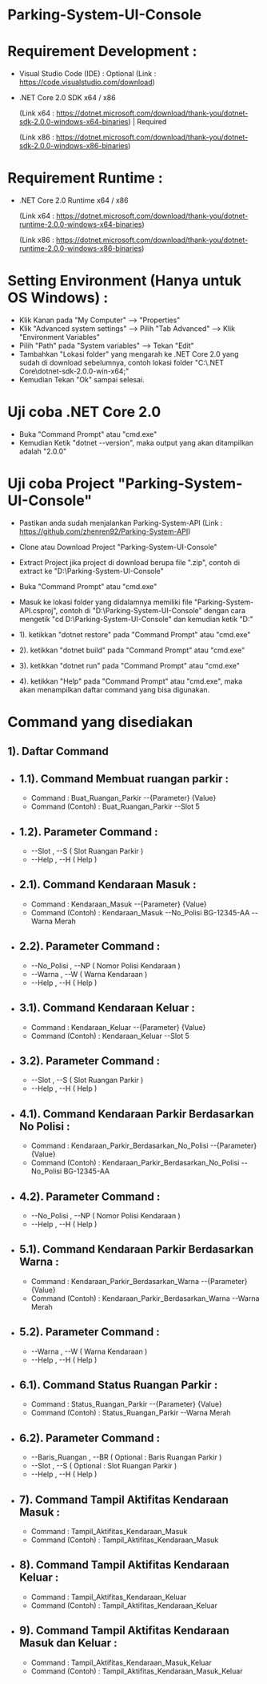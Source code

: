 # Parking-System-UI-Console

# Requirement Development :

- Visual Studio Code (IDE) : Optional
  (Link : https://code.visualstudio.com/download)
  
- .NET Core 2.0 SDK x64 / x86

  (Link x64 : https://dotnet.microsoft.com/download/thank-you/dotnet-sdk-2.0.0-windows-x64-binaries) | Required
  
  (Link x86 : https://dotnet.microsoft.com/download/thank-you/dotnet-sdk-2.0.0-windows-x86-binaries)
  
# Requirement Runtime :
 
- .NET Core 2.0 Runtime x64 / x86

  (Link x64 : https://dotnet.microsoft.com/download/thank-you/dotnet-runtime-2.0.0-windows-x64-binaries)

  (Link x86 : https://dotnet.microsoft.com/download/thank-you/dotnet-runtime-2.0.0-windows-x86-binaries)
  
# Setting Environment (Hanya untuk OS Windows) :
 
- Klik Kanan pada "My Computer" --> "Properties"
- Klik "Advanced system settings" --> Pilih "Tab Advanced" --> Klik "Environment Variables"
- Pilih "Path" pada "System variables" --> Tekan "Edit"
- Tambahkan "Lokasi folder" yang mengarah ke .NET Core 2.0 yang sudah di download sebelumnya, contoh 
lokasi folder "C:\\.NET Core\dotnet-sdk-2.0.0-win-x64;"
- Kemudian Tekan "Ok" sampai selesai.

# Uji coba .NET Core 2.0

- Buka "Command Prompt" atau "cmd.exe"
- Kemudian Ketik "dotnet --version", maka output yang akan ditampilkan adalah "2.0.0"

# Uji coba Project "Parking-System-UI-Console"

- Pastikan anda sudah menjalankan Parking-System-API 
  (Link : https://github.com/zhenren92/Parking-System-API)
  
- Clone atau Download Project "Parking-System-UI-Console"
- Extract Project jika project di download berupa file ".zip", contoh di extract ke "D:\\Parking-System-UI-Console\"
- Buka "Command Prompt" atau "cmd.exe"
- Masuk ke lokasi folder yang didalamnya memiliki file "Parking-System-API.csproj", contoh di "D:\\Parking-System-UI-Console\" dengan cara mengetik "cd D:\\Parking-System-UI-Console\" dan kemudian ketik "D:"

- 1). ketikkan "dotnet restore" pada "Command Prompt" atau "cmd.exe"
- 2). ketikkan "dotnet build" pada "Command Prompt" atau "cmd.exe"
- 3). ketikkan "dotnet run" pada "Command Prompt" atau "cmd.exe"
- 4). ketikkan "Help" pada "Command Prompt" atau "cmd.exe", maka akan menampilkan daftar command yang bisa digunakan.

# Command yang disediakan

 1). Daftar Command
-
  - 1.1). Command Membuat ruangan parkir : 
    -
    - Command : Buat_Ruangan_Parkir --{Parameter} {Value}
    - Command (Contoh) : Buat_Ruangan_Parkir --Slot 5
    
  - 1.2). Parameter Command : 
    -
    - --Slot , --S            ( Slot Ruangan Parkir )
    - --Help , --H            ( Help )

  - 2.1). Command Kendaraan Masuk : 
    -
    - Command : Kendaraan_Masuk --{Parameter} {Value}
    - Command (Contoh) : Kendaraan_Masuk --No_Polisi BG-12345-AA --Warna Merah
    
  - 2.2). Parameter Command : 
    -
    - --No_Polisi , --NP      ( Nomor Polisi Kendaraan )
    - --Warna , --W           ( Warna Kendaraan )
    - --Help , --H            ( Help )

  - 3.1). Command Kendaraan Keluar : 
    -
    - Command : Kendaraan_Keluar --{Parameter} {Value}
    - Command (Contoh) : Kendaraan_Keluar --Slot 5
    
  - 3.2). Parameter Command : 
    -
    - --Slot , --S            ( Slot Ruangan Parkir )
    - --Help , --H            ( Help )

  - 4.1). Command Kendaraan Parkir Berdasarkan No Polisi : 
    -
    - Command : Kendaraan_Parkir_Berdasarkan_No_Polisi --{Parameter} {Value}
    - Command (Contoh) : Kendaraan_Parkir_Berdasarkan_No_Polisi --No_Polisi BG-12345-AA
    
  - 4.2). Parameter Command : 
    -
    - --No_Polisi , --NP      ( Nomor Polisi Kendaraan )
    - --Help , --H            ( Help )

  - 5.1). Command Kendaraan Parkir Berdasarkan Warna : 
    -
    - Command : Kendaraan_Parkir_Berdasarkan_Warna --{Parameter} {Value}
    - Command (Contoh) : Kendaraan_Parkir_Berdasarkan_Warna --Warna Merah
    
  - 5.2). Parameter Command : 
    -
    - --Warna , --W      ( Warna Kendaraan )
    - --Help , --H       ( Help )

  - 6.1). Command Status Ruangan Parkir : 
    -
    - Command : Status_Ruangan_Parkir --{Parameter} {Value}
    - Command (Contoh) : Status_Ruangan_Parkir --Warna Merah
    
  - 6.2). Parameter Command : 
    -
    - --Baris_Ruangan , --BR          ( Optional : Baris Ruangan Parkir )
    - --Slot , --S                    ( Optional : Slot Ruangan Parkir )
    - --Help , --H                    ( Help )
    
  - 7). Command Tampil Aktifitas Kendaraan Masuk : 
    -
    - Command : Tampil_Aktifitas_Kendaraan_Masuk
    - Command (Contoh) : Tampil_Aktifitas_Kendaraan_Masuk

  - 8). Command Tampil Aktifitas Kendaraan Keluar : 
    -
    - Command : Tampil_Aktifitas_Kendaraan_Keluar
    - Command (Contoh) : Tampil_Aktifitas_Kendaraan_Keluar

  - 9). Command Tampil Aktifitas Kendaraan Masuk dan Keluar : 
    -
    - Command : Tampil_Aktifitas_Kendaraan_Masuk_Keluar
    - Command (Contoh) : Tampil_Aktifitas_Kendaraan_Masuk_Keluar
    
